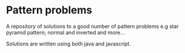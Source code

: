 # Pattern problems
A repository of solutions to a good number of pattern problems  e.g star pyramid pattern; normal and inverted and more...

Solutions are written using both java and javascript.

